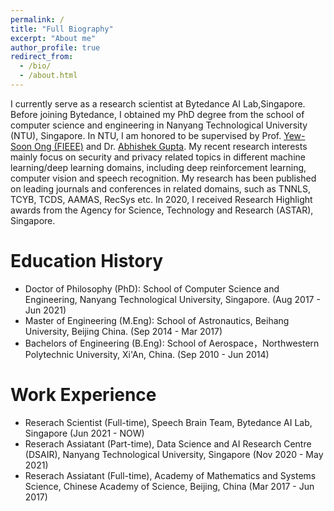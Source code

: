 ```yaml
---
permalink: /
title: "Full Biography"
excerpt: "About me"
author_profile: true
redirect_from: 
  - /bio/
  - /about.html
---
```


I currently serve as a research scientist at Bytedance AI Lab,Singapore. Before joining Bytedance, I obtained my PhD degree from the school of computer science and engineering in Nanyang Technological University
(NTU), Singapore. In NTU, I am honored to be supervised by Prof. [Yew-Soon Ong (FIEEE)](https://personal.ntu.edu.sg/asysong/home.html) and Dr. [Abhishek Gupta](https://sites.google.com/site/abhishekguptamemecomput/). 
My recent research interests mainly focus on security and privacy related topics in different machine learning/deep learning domains, including
deep reinforcement learning, computer vision and speech recognition. My research has been published on leading journals and conferences in related
domains, such as TNNLS, TCYB, TCDS, AAMAS, RecSys etc. In 2020, I received Research Highlight awards from the Agency for Science, Technology and Research (ASTAR), Singapore.

Education History
======
- Doctor of Philosophy (PhD): School of Computer Science and Engineering, Nanyang Technological University, Singapore. (Aug 2017 - Jun 2021)
- Master of Engineering (M.Eng): School of Astronautics, Beihang University, Beijing China. (Sep 2014 - Mar 2017)
- Bachelors of Engineering (B.Eng): School of Aerospace，Northwestern Polytechnic University, Xi'An, China. (Sep 2010 - Jun 2014)


Work Experience
======
- Reserach Scientist (Full-time), Speech Brain Team, Bytedance AI Lab, Singapore (Jun 2021 - NOW)
- Reserach Assiatant (Part-time), Data Science and AI Research Centre (DSAIR), Nanyang Technological University, Singapore (Nov 2020 - May 2021)
- Reserach Assiatant (Full-time), Academy of Mathematics and Systems Science, Chinese Academy of Science, Beijing, China (Mar 2017 - Jun 2017)

